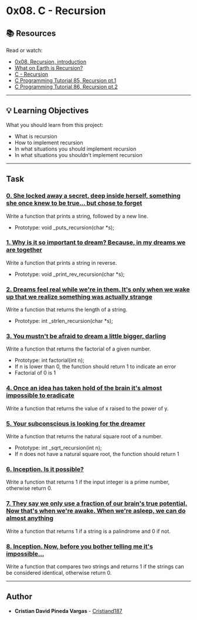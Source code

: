 # 0x08. C - Recursion

## :books: Resources
Read or watch:
* [0x08. Recursion, introduction](https://intranet.hbtn.io/rltoken/TyF30-HK-9ZaC_Ix-2TGvQ)
* [What on Earth is Recursion?](https://intranet.hbtn.io/rltoken/2EGCEPVnMI-2DHexDv_eog)
* [C - Recursion](https://intranet.hbtn.io/rltoken/hVLQFbmh7l9Fb6TKZpPHUg)
* [C Programming Tutorial 85, Recursion pt.1](https://intranet.hbtn.io/rltoken/MvRHIlpXvInQh0e6yegKkg)
* [C Programming Tutorial 86, Recursion pt.2](https://intranet.hbtn.io/rltoken/CYd7QYGpVE_TmfjRJwZOwg)

---
## :bulb: Learning Objectives
What you should learn from this project:

* What is recursion
* How to implement recursion
* In what situations you should implement recursion
* In what situations you shouldn’t implement recursion

---
## Task

### [0. She locked away a secret, deep inside herself, something she once knew to be true... but chose to forget](./0-puts_recursion.c)
Write a function that prints a string, followed by a new line.
 * Prototype: void _puts_recursion(char *s);


### [1. Why is it so important to dream? Because, in my dreams we are together](./1-print_rev_recursion.c)
Write a function that prints a string in reverse.
 * Prototype: void _print_rev_recursion(char *s);


### [2. Dreams feel real while we're in them. It's only when we wake up that we realize something was actually strange](./2-strlen_recursion.c)
Write a function that returns the length of a string.
 * Prototype: int _strlen_recursion(char *s);


### [3. You mustn't be afraid to dream a little bigger, darling](./3-factorial.c)
Write a function that returns the factorial of a given number.
 * Prototype: int factorial(int n);
 * If n is lower than 0, the function should return 
1 to indicate an error
 * Factorial of 0 is 1


### [4. Once an idea has taken hold of the brain it's almost impossible to eradicate](./4-pow_recursion.c)
Write a function that returns the value of x raised to the power of y.


### [5. Your subconscious is looking for the dreamer](./5-sqrt_recursion.c)
Write a function that returns the natural square root of a number.
 * Prototype: int _sqrt_recursion(int n);
 * If n does not have a natural square root, the function should return 
1


### [6. Inception. Is it possible?](./6-is_prime_number.c)
Write a function that returns 1 if the input integer is a prime number, otherwise return 0.


### [7. They say we only use a fraction of our brain's true potential. Now that's when we're awake. When we're asleep, we can do almost anything](./7-is_palindrome.c)
Write a function that returns 1 if a string is a palindrome and 0 if not.


### [8. Inception. Now, before you bother telling me it's impossible...](./100-wildcmp.c)
Write a function that compares two strings and returns 1 if the strings can be considered identical, otherwise return 0.

---

## Author
* **Cristian David Pineda Vargas** - [Cristiand187](https://github.com/Cristiand187)